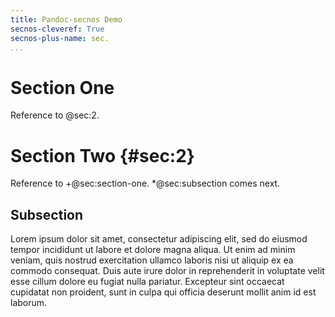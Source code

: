 ```yaml
---
title: Pandoc-secnos Demo
secnos-cleveref: True
secnos-plus-name: sec.
...
```


Section One
===========

Reference to @sec:2.


Section Two {#sec:2}
===========

Reference to +@sec:section-one.  *@sec:subsection comes next.


Subsection
----------

Lorem ipsum dolor sit amet, consectetur adipiscing elit, sed do eiusmod tempor incididunt ut labore et dolore magna aliqua. Ut enim ad minim veniam, quis nostrud exercitation ullamco laboris nisi ut aliquip ex ea commodo consequat. Duis aute irure dolor in reprehenderit in voluptate velit esse cillum dolore eu fugiat nulla pariatur. Excepteur sint occaecat cupidatat non proident, sunt in culpa qui officia deserunt mollit anim id est laborum.

